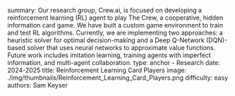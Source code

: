 summary: Our research group, Crew.ai, is focused on developing a reinforcement learning (RL) agent to play The Crew, a cooperative, hidden information card game. We have built a custom game environment to train and test RL algorithms. Currently, we are implementing two approaches: a heuristic solver for optimal decision-making and a Deep Q-Network (DQN)-based solver that uses neural networks to approximate value functions. Future work includes imitation learning, training agents with imperfect information, and multi-agent collaboration.
type: anchor - Research
date: 2024-2025
title: Reinforcement Learning Card Players
image: ./img/thumbnails/Reinforcement_Learning_Card_Players.png
difficulty: easy
authors: Sam Keyser
